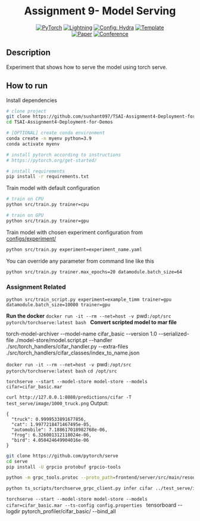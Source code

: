 <div align="center">

# Assignment  9- Model Serving



<a href="https://pytorch.org/get-started/locally/"><img alt="PyTorch" src="https://img.shields.io/badge/PyTorch-ee4c2c?logo=pytorch&logoColor=white"></a>
<a href="https://pytorchlightning.ai/"><img alt="Lightning" src="https://img.shields.io/badge/-Lightning-792ee5?logo=pytorchlightning&logoColor=white"></a>
<a href="https://hydra.cc/"><img alt="Config: Hydra" src="https://img.shields.io/badge/Config-Hydra-89b8cd"></a>
<a href="https://github.com/ashleve/lightning-hydra-template"><img alt="Template" src="https://img.shields.io/badge/-Lightning--Hydra--Template-017F2F?style=flat&logo=github&labelColor=gray"></a><br>
[![Paper](http://img.shields.io/badge/paper-arxiv.1001.2234-B31B1B.svg)](https://www.nature.com/articles/nature14539)
[![Conference](http://img.shields.io/badge/AnyConference-year-4b44ce.svg)](https://papers.nips.cc/paper/2020)

</div>

## Description

Experiment that shows how to serve the model using torch serve.

## How to run

Install dependencies

```bash
# clone project
git clone https://github.com/sushant097/TSAI-Assignment4-Deployment-for-Demos
cd TSAI-Assignment4-Deployment-for-Demos

# [OPTIONAL] create conda environment
conda create -n myenv python=3.9
conda activate myenv

# install pytorch according to instructions
# https://pytorch.org/get-started/

# install requirements
pip install -r requirements.txt
```

Train model with default configuration

```bash
# train on CPU
python src/train.py trainer=cpu

# train on GPU
python src/train.py trainer=gpu
```

Train model with chosen experiment configuration from [configs/experiment/](configs/experiment/)

```bash
python src/train.py experiment=experiment_name.yaml
```

You can override any parameter from command line like this

```bash
python src/train.py trainer.max_epochs=20 datamodule.batch_size=64
```

### Assignment Related
`python src/train_script.py experiment=example_timm trainer=gpu datamodule.batch_size=10000 trainer=gpu`

**Run the docker**
`docker run -it --rm --net=host -v `pwd`:/opt/src pytorch/torchserve:latest bash
`
**Convert scripted model to mar file**

torch-model-archiver --model-name cifar_basic --version 1.0 --serialized-file ./model-store/model.script.pt --handler ./src/torch_handlers/cifar_handler.py --extra-files ./src/torch_handlers/cifar_classes/index_to_name.json

`docker run -it --rm --net=host -v `pwd`:/opt/src pytorch/torchserve:latest bash`
`cd /opt/src`
    
`torchserve --start --model-store model-store --models cifar=cifar_basic.mar`


`curl http://127.0.0.1:8080/predictions/cifar -T test_serve/image/1000_truck.png`
Output:
```
{
  "truck": 0.9999533891677856,
  "cat": 1.9977218471467495e-05,
  "automobile": 7.188617018982768e-06,
  "frog": 6.326001312118024e-06,
  "bird": 4.050424649904016e-06
}
```
```bash
git clone https://github.com/pytorch/serve
cd serve
pip install -U grpcio protobuf grpcio-tools

python -m grpc_tools.protoc --proto_path=frontend/server/src/main/resources/proto/ --python_out=ts_scripts --grpc_python_out=ts_scripts frontend/server/src/main/resources/proto/inference.proto frontend/server/src/main/resources/proto/management.proto

python ts_scripts/torchserve_grpc_client.py infer cifar ../test_serve/image/1000_truck.png

```

`torchserve --start --model-store model-store --models cifar=cifar_basic.mar --ts-config config.properties
`
tensorboard --logdir pytorch_profiler/cifar_basic/ --bind_all

